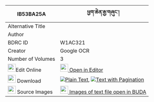 |IB53BA25A|ཕྱག་ཆེན་རྒྱ་གཞུང་། 
| --- | --- 
|Alternative Title |
|Author | 
|BDRC ID | W1AC321
|Creator | Google OCR
|Number of Volumes| 3
|<img width="25" src="https://img.icons8.com/color/25/000000/edit-property.png">Edit Online| [<img width="25" src="https://avatars.githubusercontent.com/u/45091458?s=200&v=4"> Open in Editor](http://editor.openpecha.org/IB53BA25A)
|<img width="25" src="https://img.icons8.com/fluent/48/000000/download-2.png"/>  Download | [![](https://img.icons8.com/color/20/000000/txt.png)Plain Text](https://github.com/Openpecha/IB53BA25A/releases/download/v2/chak_chen_gya_shyung_plain_IB53BA25A.zip), [![](https://img.icons8.com/color/20/000000/txt.png)Text with Pagination](https://github.com/Openpecha/IB53BA25A/releases/download/v2/chak_chen_gya_shyung_pages_IB53BA25A.zip)
|<img width="25" src="https://img.icons8.com/plasticine/100/000000/pictures-folder.png"/>  Source Images | [<img width="25" src="https://library.bdrc.io/icons/BUDA-small.svg"> Images of text file open in BUDA](https://library.bdrc.io/show/bdr:W1AC321)
